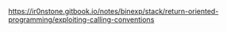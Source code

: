 https://ir0nstone.gitbook.io/notes/binexp/stack/return-oriented-programming/exploiting-calling-conventions
